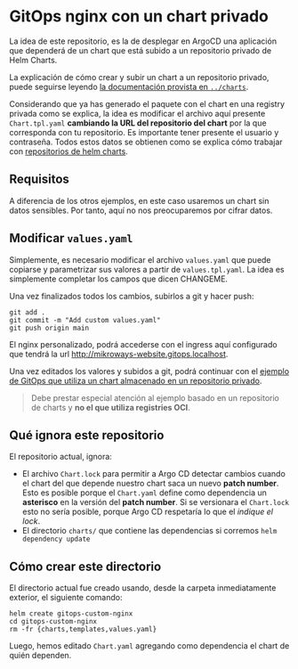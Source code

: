 # GitOps nginx con un chart privado

La idea de este repositorio, es la de desplegar en ArgoCD una aplicación que
dependerá de un chart que está subido a un repositorio privado de Helm Charts.

La explicación de cómo crear y subir un chart a un repositorio privado, puede
seguirse leyendo [la documentación provista en `../charts`](../charts).

Considerando que ya has generado el paquete con el chart en una registry
privada como se explica, la idea es modificar el archivo aquí presente
`Chart.tpl.yaml` **cambiando la URL del repositorio del chart** por la que
corresponda con tu repositorio. Es importante tener presente el usuario y
contraseña. Todos estos datos se obtienen como se explica cómo trabajar con
[repositorios de helm charts](../charts#helm-repositories).

## Requisitos

A diferencia de los otros ejemplos, en este caso usaremos un chart sin datos
sensibles. Por tanto, aquí no nos preocuparemos por cifrar datos.

## Modificar `values.yaml`

Simplemente, es necesario modificar el archivo `values.yaml` que puede copiarse
y parametrizar sus valores a partir de `values.tpl.yaml`. La idea es simplemente
completar los campos que dicen CHANGEME.

Una vez finalizados todos los cambios, subirlos a git y hacer push:

```
git add .
git commit -m "Add custom values.yaml"
git push origin main
```

El nginx personalizado, podrá accederse con el ingress aquí configurado que
tendrá la url http://mikroways-website.gitops.localhost.

Una vez editados los valores y subidos a git, podrá continuar con el [ejemplo de
GitOps que utiliza un chart almacenado en un repositorio privado](https://github.com/Mikroways/argo-gitops-demo-example/tree/main/projects?#un-ambiente-con-un-repositorio-externo-de-gitops-que-utiliza-un-chart-privado).

> Debe prestar especial atención al ejemplo basado en un repositorio de charts y
> **no el que utiliza registries OCI**.

## Qué ignora este repositorio

El repositorio actual, ignora:

* El archivo `Chart.lock` para permitir a Argo CD detectar cambios cuando el
  chart del que depende nuestro chart saca un nuevo **patch number**. Esto es
  posible porque el `Chart.yaml` define como dependencia un **asterisco** en la
  versión del **patch number**. Si se versionara el `Chart.lock` esto no sería
  posible, porque Argo CD respetaría lo que el *indique el lock*.
* El directorio `charts/` que contiene las dependencias si corremos `helm
  dependency update`

## Cómo crear este directorio

El directorio actual fue creado usando, desde la carpeta inmediatamente
exterior, el siguiente comando:

```
helm create gitops-custom-nginx
cd gitops-custom-nginx
rm -fr {charts,templates,values.yaml} 
```

Luego, hemos editado `Chart.yaml` agregando como dependencia el chart de quién
dependen.
